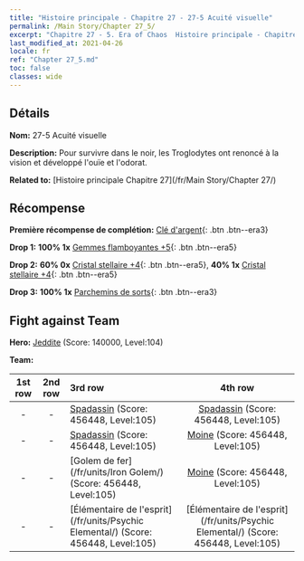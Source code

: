 ```yaml
---
title: "Histoire principale - Chapitre 27 - 27-5 Acuité visuelle"
permalink: /Main Story/Chapter 27_5/
excerpt: "Chapitre 27 - 5. Era of Chaos  Histoire principale - Chapitre 27_5. 27-5 Acuité visuelle"
last_modified_at: 2021-04-26
locale: fr
ref: "Chapter 27_5.md"
toc: false
classes: wide
---
```


## Détails

 **Nom:** 27-5 Acuité visuelle

 **Description:** Pour survivre dans le noir, les Troglodytes ont renoncé à la vision et développé l'ouïe et l'odorat.

 **Related to:** [Histoire principale Chapitre 27](/fr/Main Story/Chapter 27/)

## Récompense

 **Première récompense de complétion:** [Clé d'argent](/ItemsFR/con_693/){: .btn .btn--era3}

 **Drop 1:** **100% 1x** [Gemmes flamboyantes +5](/ItemsFR/mat_100/){: .btn .btn--era5}

 **Drop 2:** **60% 0x** [Cristal stellaire +4](/ItemsFR/mat_94/){: .btn .btn--era5}, **40% 1x** [Cristal stellaire +4](/ItemsFR/mat_94/){: .btn .btn--era5}

 **Drop 3:** **100% 1x** [Parchemins de sorts](/ItemsFR/con_694/){: .btn .btn--era3}


## Fight against Team
 **Hero:** [Jeddite](/fr/heroes/Jeddite/) (Score: 140000, Level:104)

 **Team:**


  | 1st row | 2nd row | 3rd row | 4th row |
  |:----:|:----:|:----|:----:|
  | - | - | [Spadassin](/fr/units/Swordsman/) (Score: 456448, Level:105)  | [Spadassin](/fr/units/Swordsman/) (Score: 456448, Level:105)  |
  | - | - | [Spadassin](/fr/units/Swordsman/) (Score: 456448, Level:105)  | [Moine](/fr/units/Monk/) (Score: 456448, Level:105)  |
  | - | - | [Golem de fer](/fr/units/Iron Golem/) (Score: 456448, Level:105)  | [Moine](/fr/units/Monk/) (Score: 456448, Level:105)  |
  | - | - | [Élémentaire de l'esprit](/fr/units/Psychic Elemental/) (Score: 456448, Level:105)  | [Élémentaire de l'esprit](/fr/units/Psychic Elemental/) (Score: 456448, Level:105)  |


